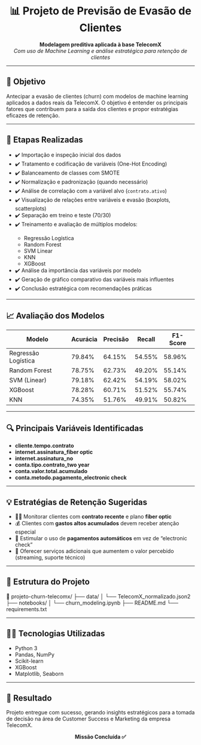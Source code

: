 <h1 align="center">📊 Projeto de Previsão de Evasão de Clientes</h1>

<p align="center">
  <strong>Modelagem preditiva aplicada à base TelecomX</strong><br>
  <em>Com uso de Machine Learning e análise estratégica para retenção de clientes</em>
</p>

---

<h2>📌 Objetivo</h2>

<p>
Antecipar a evasão de clientes (churn) com modelos de machine learning aplicados a dados reais da TelecomX. O objetivo é entender os principais fatores que contribuem para a saída dos clientes e propor estratégias eficazes de retenção.
</p>

---

<h2>🧠 Etapas Realizadas</h2>

<ul>
  <li>✔️ Importação e inspeção inicial dos dados</li>
  <li>✔️ Tratamento e codificação de variáveis (One-Hot Encoding)</li>
  <li>✔️ Balanceamento de classes com SMOTE</li>
  <li>✔️ Normalização e padronização (quando necessário)</li>
  <li>✔️ Análise de correlação com a variável alvo (<code>contrato.ativo</code>)</li>
  <li>✔️ Visualização de relações entre variáveis e evasão (boxplots, scatterplots)</li>
  <li>✔️ Separação em treino e teste (70/30)</li>
  <li>✔️ Treinamento e avaliação de múltiplos modelos:</li>
    <ul>
      <li>Regressão Logística</li>
      <li>Random Forest</li>
      <li>SVM Linear</li>
      <li>KNN</li>
      <li>XGBoost</li>
    </ul>
  <li>✔️ Análise da importância das variáveis por modelo</li>
  <li>✔️ Geração de gráfico comparativo das variáveis mais influentes</li>
  <li>✔️ Conclusão estratégica com recomendações práticas</li>
</ul>

---

<h2>📈 Avaliação dos Modelos</h2>

<table>
  <thead>
    <tr>
      <th>Modelo</th>
      <th>Acurácia</th>
      <th>Precisão</th>
      <th>Recall</th>
      <th>F1-Score</th>
    </tr>
  </thead>
  <tbody>
    <tr>
      <td>Regressão Logística</td>
      <td>79.84%</td>
      <td>64.15%</td>
      <td>54.55%</td>
      <td>58.96%</td>
    </tr>
    <tr>
      <td>Random Forest</td>
      <td>78.75%</td>
      <td>62.73%</td>
      <td>49.20%</td>
      <td>55.14%</td>
    </tr>
    <tr>
      <td>SVM (Linear)</td>
      <td>79.18%</td>
      <td>62.42%</td>
      <td>54.19%</td>
      <td>58.02%</td>
    </tr>
    <tr>
      <td>XGBoost</td>
      <td>78.28%</td>
      <td>60.71%</td>
      <td>51.52%</td>
      <td>55.74%</td>
    </tr>
    <tr>
      <td>KNN</td>
      <td>74.35%</td>
      <td>51.76%</td>
      <td>49.91%</td>
      <td>50.82%</td>
    </tr>
  </tbody>
</table>

---

<h2>🔍 Principais Variáveis Identificadas</h2>

<ul>
  <li><strong>cliente.tempo.contrato</strong></li>
  <li><strong>internet.assinatura_fiber optic</strong></li>
  <li><strong>internet.assinatura_no</strong></li>
  <li><strong>conta.tipo.contrato_two year</strong></li>
  <li><strong>conta.valor.total.acumulado</strong></li>
  <li><strong>conta.metodo.pagamento_electronic check</strong></li>
</ul>

---

<h2>💡 Estratégias de Retenção Sugeridas</h2>

<ul>
  <li>🕵️‍♂️ Monitorar clientes com <strong>contrato recente</strong> e plano <strong>fiber optic</strong></li>
  <li>💰 Clientes com <strong>gastos altos acumulados</strong> devem receber atenção especial</li>
  <li>🔁 Estimular o uso de <strong>pagamentos automáticos</strong> em vez de “electronic check”</li>
  <li>🎁 Oferecer serviços adicionais que aumentem o valor percebido (streaming, suporte técnico)</li>
</ul>

---

<h2>📁 Estrutura do Projeto</h2>

📂 projeto-churn-telecomx/
├── data/
│ └── TelecomX_normalizado.json2
├── notebooks/
│ └── churn_modeling.ipynb
├── README.md
└── requirements.txt



---

<h2>👩‍💻 Tecnologias Utilizadas</h2>

<ul>
  <li>Python 3</li>
  <li>Pandas, NumPy</li>
  <li>Scikit-learn</li>
  <li>XGBoost</li>
  <li>Matplotlib, Seaborn</li>
</ul>

---

<h2>🚀 Resultado</h2>

<p>
Projeto entregue com sucesso, gerando insights estratégicos para a tomada de decisão na área de Customer Success e Marketing da empresa TelecomX.
</p>

<p align="center"><strong>Missão Concluída ✅</strong></p>


